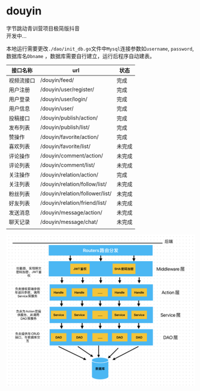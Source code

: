 # douyin
字节跳动青训营项目极简版抖音 </br>
开发中...

本地运行需要更改`./dao/init_db.go`文件中`Mysql`连接参数如`username`, `password`, 数据库名`Dbname`
，数据库需要自行建立，运行后程序自动建表。

| 接口名称   | url                             | 状态 |
| ---------- | ------------------------------- | -- |
| 视频流接口 | /douyin/feed/                   | 完成 |
| 用户注册   | /douyin/user/register/          | 完成 |
| 用户登录   | /douyin/user/login/             | 完成 |
| 用户信息   | /douyin/user/                   | 完成 |
| 投稿接口   | /douyin/publish/action/         | 完成 |
| 发布列表   | /douyin/publish/list/           | 完成 |
| 赞操作     | /douyin/favorite/action/        | 完成 |
| 喜欢列表   | /douyin/favorite/list/          | 未完成 |
| 评论操作   | /douyin/comment/action/         | 未完成 |
| 评论列表   | /douyin/comment/list/           | 未完成 |
| 关注操作   | /douyin/relation/action/        | 完成 |
| 关注列表   | /douyin/relation/follow/list/   | 未完成 |
| 粉丝列表   | /douyin/relation/follower/list/ | 未完成 |
| 好友列表   | /douyin/relation/friend/list/   | 未完成 |
| 发送消息   | /douyin/message/action/         | 未完成 |
| 聊天记录   | /douyin/message/chat/           | 未完成 |
|            |                                 |    |

![](server_architecture.jpg)

